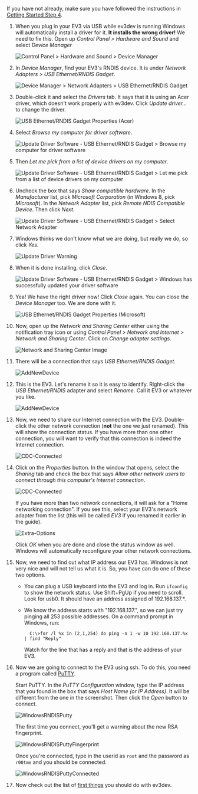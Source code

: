 If you have not already, make sure you have followed the instructions in [Getting Started Step 4](Getting-started-v2#step-4-enable-usb-networking).

1. When you plug in your EV3 via USB while ev3dev is running Windows will automatically install a driver for it. **It installs the wrong driver!** We need to fix this. Open up *Control Panel > Hardware and Sound* and select *Device Manager*

    ![Control Panel > Hardware and Sound > Device Manager](images/WindowsRNDIS/control-panel-hard-and-sound-device-manager.png)

2. In *Device Manager*, find your EV3's RNDIS device. It is under *Network Adapters > USB Ethernet/RNDIS Gadget*.

    ![Device Manager > Network Adapters > USB Ethernet/RNDIS Gadget](images/WindowsRNDIS/device-manager-ethernet-usb-rndis-gadget.png)

3. Double-click it and select the *Drivers* tab. It says that it is using an Acer driver, which doesn't work properly with ev3dev. Click *Update driver...* to change the driver.

    ![USB Ethernet/RNDIS Gadget Properties (Acer)](images/WindowsRNDIS/usb-ethernt-rndis-gadget-properties-acer.png)

4. Select *Browse my computer for driver software*.

    ![Update Driver Software - USB Ethernet/RNDIS Gadget > Browse my computer for driver software](images/WindowsRNDIS/update-driver-software-usb-ethernet-rndis-gadget.png)

5. Then *Let me pick from a list of device drivers on my computer*.

    ![Update Driver Software - USB Ethernet/RNDIS Gadget > Let me pick from a list of device drivers on my computer](images/WindowsRNDIS/update-driver-software-usb-ethernet-rndis-gadget-2.png)

6. Uncheck the box that says *Show compatible hardware*. In the *Manufacturer* list, pick *Microsoft Corporation* (in Windows 8, pick *Microsoft*). In the *Network Adapter* list, pick *Remote NDIS Compatible Device*. Then click *Next*.

    ![Update Driver Software - USB Ethernet/RNDIS Gadget > Select Network Adapter](images/WindowsRNDIS/update-driver-software-usb-ethernet-rndis-gadget-3.png)

7. Windows thinks we don't know what we are doing, but really we do, so click *Yes*.

    ![Update Driver Warning](images/WindowsRNDIS/update-driver-warning.png)

8. When it is done installing, click *Close*.

    ![Update Driver Software - USB Ethernet/RNDIS Gadget > Windows has successfully updated your driver software](images/WindowsRNDIS/update-driver-software-usb-ethernet-rndis-gadget-4.png)

8. Yea! We have the right driver now! Click *Close* again. You can close the *Device Manager* too. We are done with it.

    ![USB Ethernet/RNDIS Gadget Properties (Microsoft)](images/WindowsRNDIS/usb-ethernt-rndis-gadget-properties-microsoft.png)

1. Now, open up the *Network and Sharing Center* either using the notification tray icon or using *Control Panel > Network and Internet > Network and Sharing Center*. Click on *Change adapter settings*.

    ![Network and Sharing Center Image](images/WindowsRNDIS/Network-and-Sharing-Center-Change-adapter-settings.png)

2. There will be a connection that says *USB Ethernet/RNDIS Gadget*.

    ![AddNewDevice](images/WindowsRNDIS/Network-Connections.png)

3. This is the EV3. Let's rename it so it is easy to identify. Right-click the *USB Ethernet/RNDIS* adapter and select *Rename*. Call it EV3 or whatever you like.

    ![AddNewDevice](images/WindowsRNDIS/Network-Connections-Rename.png)

4. Now, we need to share our Internet connection with the EV3. Double-click the other network connection (**not** the one we just renamed). This will show the connection status. If you have more than one other connection, you will want to verify that this connection is indeed the Internet connection.

    ![CDC-Connected](images/WindowsRNDIS/Local-Area-Connection-Status.png)

5. Click on the *Properties* button. In the window that opens, select the *Sharing* tab and check the box that says *Allow other network users to connect through this computer's Internet connection*.  

    ![CDC-Connected](images/WindowsRNDIS/Local-Area-Connection-Properties-Sharing.png)
    

    If you have more than two network connections, it will ask for a "Home networking connection". If you see this, select your EV3's network adapter from the list (this will be called *EV3* if you renamed it earlier in the guide).

    ![Extra-Options](images/WindowsRNDIS/Local-Area-Connection-Properties-Sharing-with-Extra-Selection.png)

    Click *OK* when you are done and close the status window as well. Windows will automatically reconfigure your other network connections.

4. Now, we need to find out what IP address our EV3 has. Windows is not very nice and will not tell us what it is. So, you have can do one of these two options.

    * You can plug a USB keyboard into the EV3 and log in. Run `ifconfig` to show the network status. Use Shift+PgUp if you need to scroll. Look for usb0. It should have an address assigned of 192.168.137.*.

    * We know the address starts with "192.168.137.", so we can just try pinging all 253 possible addresses. On a command prompt in Windows, run:

            C:\>for /l %x in (2,1,254) do ping -n 1 -w 10 192.168.137.%x | find "Reply"

        Watch for the line that has a reply and that is the address of your EV3.

6. Now we are going to connect to the EV3 using ssh. To do this, you need a program called [PuTTY](http://www.chiark.greenend.org.uk/%7Esgtatham/putty/).

    Start PuTTY. In the *PuTTY Configuration* window, type the IP address that you found in the box that says *Host Name (or IP Address)*. It will be different from the one in the screenshot. Then click the *Open* button to connect.

    ![WindowsRNDISPutty](images/WindowsRNDIS/WindowsRNDISPutty.png)

    The first time you connect, you'll get a warning about the new RSA fingerprint.

    ![WindowsRNDISPuttyFingerprint](images/WindowsRNDIS/WindowsRNDISPuttyFingerprint.png)

    Once you're connected, type in the userid as `root` and the password as `r00tme` and you should be connected.

    ![WindowsRNDISPuttyConnected](images/WindowsRNDIS/WindowsRNDISPuttyConnected.png)

7. Now check out the list of [first things](Getting-started-v2#step-7-first-things-to-do-with-ev3dev) you should do with ev3dev.